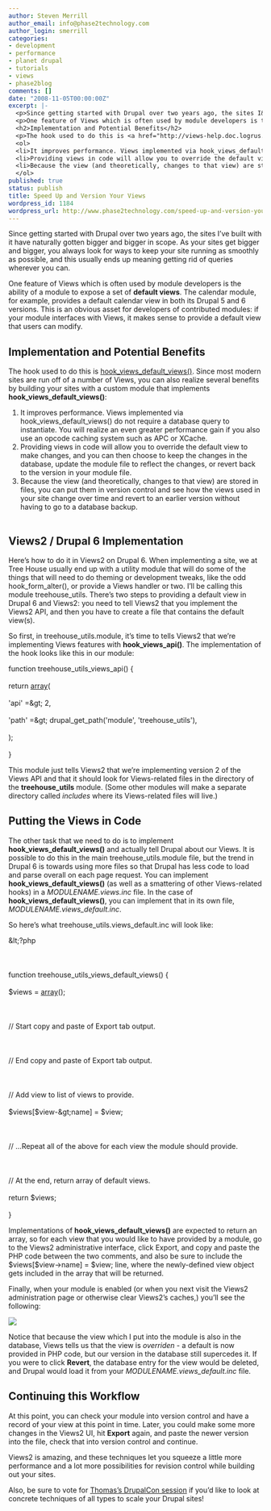 ```yaml
---
author: Steven Merrill
author_email: info@phase2technology.com
author_login: smerrill
categories:
- development
- performance
- planet drupal
- tutorials
- views
- phase2blog
comments: []
date: "2008-11-05T00:00:00Z"
excerpt: |-
  <p>Since getting started with Drupal over two years ago, the sites I&rsquo;ve built with it have naturally gotten bigger and bigger in scope. As your sites get bigger and bigger, you always look for ways to keep your site running as smoothly as possible, and this usually ends up meaning getting rid of queries wherever you can.</p>
  <p>One feature of Views which is often used by module developers is the ability of a module to expose a set of <strong>default views</strong>. The calendar module, for example, provides a default calendar view in both its Drupal 5 and 6 versions.  This is an obvious asset for developers of contributed modules: if your module interfaces with Views, it makes sense to provide a default view that users can modify.</p>
  <h2>Implementation and Potential Benefits</h2>
  <p>The hook used to do this is <a href="http://views-help.doc.logrus.com/help/views/api-default-views">hook_views_default_views()</a>. Since most modern sites are run off of a number of Views, you can also realize several benefits by building your sites with a custom module that implements <strong>hook_views_default_views()</strong>:</p>
  <ol>
  <li>It improves performance. Views implemented via hook_views_default_views() do not require a database query to instantiate. You will realize an even greater performance gain if you also use an opcode caching system such as APC or XCache.</li>
  <li>Providing views in code will allow you to override the default view to make changes, and you can then choose to keep the changes in the database, update the module file to reflect the changes, or revert back to the version in your module file.</li>
  <li>Because the view (and theoretically, changes to that view) are stored in files, you can put them in version control and see how the views used in your site change over time and revert to an earlier version without having to go to a database backup.</li>
  </ol>
published: true
status: publish
title: Speed Up and Version Your Views
wordpress_id: 1184
wordpress_url: http://www.phase2technology.com/speed-up-and-version-your-views/
---
```

<p>Since getting started with Drupal over two years ago, the sites I&rsquo;ve built with it have naturally gotten bigger and bigger in scope. As your sites get bigger and bigger, you always look for ways to keep your site running as smoothly as possible, and this usually ends up meaning getting rid of queries wherever you can.</p></p>
<p>One feature of Views which is often used by module developers is the ability of a module to expose a set of <strong>default views</strong>. The calendar module, for example, provides a default calendar view in both its Drupal 5 and 6 versions.  This is an obvious asset for developers of contributed modules: if your module interfaces with Views, it makes sense to provide a default view that users can modify.</p></p>

<!--more-->

<h2>Implementation and Potential Benefits</h2></p>
<p>The hook used to do this is <a href="http://views-help.doc.logrus.com/help/views/api-default-views">hook_views_default_views()</a>. Since most modern sites are run off of a number of Views, you can also realize several benefits by building your sites with a custom module that implements <strong>hook_views_default_views()</strong>:</p></p>
<ol>
<li>It improves performance. Views implemented via hook_views_default_views() do not require a database query to instantiate. You will realize an even greater performance gain if you also use an opcode caching system such as APC or XCache.</li>
<li>Providing views in code will allow you to override the default view to make changes, and you can then choose to keep the changes in the database, update the module file to reflect the changes, or revert back to the version in your module file.</li>
<li>Because the view (and theoretically, changes to that view) are stored in files, you can put them in version control and see how the views used in your site change over time and revert to an earlier version without having to go to a database backup.</li><br />
</ol></p>
<p><!--break--></p></p>
<h2>Views2 / Drupal 6 Implementation</h2></p>
<p>Here&rsquo;s how to do it in Views2 on Drupal 6. When implementing a site, we at Tree House usually end up with a utility module that will do some of the things that will need to do theming or development tweaks, like the odd hook_form_alter(), or provide a Views handler or two. I&rsquo;ll be calling this module treehouse_utils.  There&rsquo;s two steps to providing a default view in Drupal 6 and Views2: you need to tell Views2 that you implement the Views2 API, and then you have to create a file that contains the default view(s).</p></p>
<p>So first, in treehouse_utils.module, it&rsquo;s time to tells Views2 that we&rsquo;re implementing Views features with <strong>hook_views_api()</strong>. The implementation of the hook looks like this in our module:</p></p>
<p>
<div class="geshifilter">
<div class="php geshifilter-php"><span class="kw2">function</span> treehouse_utils_views_api<span class="br0">(</span><span class="br0">)</span> <span class="br0">{</span><br /><br />
  <span class="kw1">return</span> <a href="http://www.php.net/array"><span class="kw3">array</span></a><span class="br0">(</span><br /><br />
    <span class="st_h">'api'</span> <span class="sy0">=&</span>gt<span class="sy0">;</span> <span class="nu0">2</span><span class="sy0">,</span><br /><br />
    <span class="st_h">'path'</span> <span class="sy0">=&</span>gt<span class="sy0">;</span> drupal_get_path<span class="br0">(</span><span class="st_h">'module'</span><span class="sy0">,</span> <span class="st_h">'treehouse_utils'</span><span class="br0">)</span><span class="sy0">,</span><br /><br />
  <span class="br0">)</span><span class="sy0">;</span><br /><br />
<span class="br0">}</span></div></div></p></p>
<p>This module just tells Views2 that we&rsquo;re implementing version 2 of the Views API and that it should look for Views-related files in the directory of the <strong>treehouse_utils</strong> module. (Some other modules will make a separate directory called <em>includes</em> where its Views-related files will live.)</p></p>
<h2>Putting the Views in Code</h2></p>
<p>The other task that we need to do is to implement <strong>hook_views_default_views()</strong> and actually tell Drupal about our Views. It is possible to do this in the main treehouse_utils.module file, but the trend in Drupal 6 is towards using more files so that Drupal has less code to load and parse overall on each page request. You can implement <strong>hook_views_default_views()</strong> (as well as a smattering of other Views-related hooks) in a <em>MODULENAME.views.inc</em> file. In the case of <strong>hook_views_default_views()</strong>, you can implement that in its own file, <em>MODULENAME.views_default.inc</em>.</p></p>
<p>So here&rsquo;s what treehouse_utils.views_default.inc will look like:</p></p>
<p>
<div class="geshifilter">
<div class="php geshifilter-php"><span class="sy0">&</span>lt<span class="sy0">;</span>?php<br /><br />
<br /><br />
<span class="kw2">function</span> treehouse_utils_views_default_views<span class="br0">(</span><span class="br0">)</span> <span class="br0">{</span><br /><br />
  <span class="re0">$views</span> <span class="sy0">=</span> <a href="http://www.php.net/array"><span class="kw3">array</span></a><span class="br0">(</span><span class="br0">)</span><span class="sy0">;</span><br /><br />
<br /><br />
  <span class="co1">// Start copy and paste of Export tab output.</span><br /><br />
<br /><br />
  <span class="co1">// End copy and paste of Export tab output.</span><br /><br />
<br /><br />
  <span class="co1">// Add view to list of views to provide.</span><br /><br />
  <span class="re0">$views</span><span class="br0">[</span><span class="re0">$view</span><span class="sy0">-&</span>gt<span class="sy0">;</span>name<span class="br0">]</span> <span class="sy0">=</span> <span class="re0">$view</span><span class="sy0">;</span><br /><br />
<br /><br />
  <span class="co1">// ...Repeat all of the above for each view the module should provide.</span><br /><br />
<br /><br />
  <span class="co1">// At the end, return array of default views.</span><br /><br />
  <span class="kw1">return</span> <span class="re0">$views</span><span class="sy0">;</span><br /><br />
<span class="br0">}</span></div></div></p></p>
<p>Implementations of <strong>hook_views_default_views()</strong> are expected to return an array, so for each view that you would like to have provided by a module, go to the Views2 administrative interface, click Export, and copy and paste the PHP code between the two comments, and also be sure to include the $views[$view->name] = $view; line, where the newly-defined view object gets included in the array that will be returned.</p></p>
<p>Finally, when your module is enabled (or when you next visit the Views2 administration page or otherwise clear Views2&rsquo;s caches,) you&rsquo;ll see the following:</p></p>
<p><img src="http://img.skitch.com/20081105-tiq92fi3msh5dmf3pruy2mugxm.png" /></p></p>
<p>Notice that because the view which I put into the module is also in the database, Views tells us that the view is <em>overriden</em> - a default is now provided in PHP code, but our version in the database still supercedes it.  If you were to click <strong>Revert</strong>, the database entry for the view would be deleted, and Drupal would load it from your <em>MODULENAME.views_default.inc</em> file.</p></p>
<h2>Continuing this Workflow</h2></p>
<p>At this point, you can check your module into version control and have a record of your view at this point in time.  Later, you could make some more changes in the Views2 UI, hit <strong>Export</strong> again, and paste the newer version into the file, check that into version control and continue.</p></p>
<p>Views2 is amazing, and these techniques let you squeeze a little more performance and a lot more possibilities for revision control while building out your sites.</p></p>
<p>Also, be sure to vote for <a href="http://dc2009.drupalcon.org/session/scaling-drupal-not-ifhow">Thomas&rsquo;s DrupalCon session</a> if you&rsquo;d like to look at concrete techniques of all types to scale your Drupal sites!</p></p>
